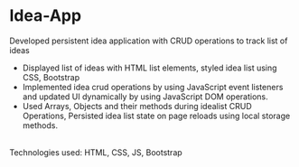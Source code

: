 # Idea-App

Developed persistent idea application with CRUD operations to track list of ideas
<br />
*	Displayed list of ideas with HTML list elements, styled idea list using CSS, Bootstrap
*	Implemented idea crud operations by using JavaScript event listeners and updated UI dynamically by using JavaScript DOM operations.
*	Used Arrays, Objects and their methods during idealist CRUD Operations, Persisted idea list state on page reloads using local storage methods.
<br />
Technologies used: HTML, CSS, JS, Bootstrap
